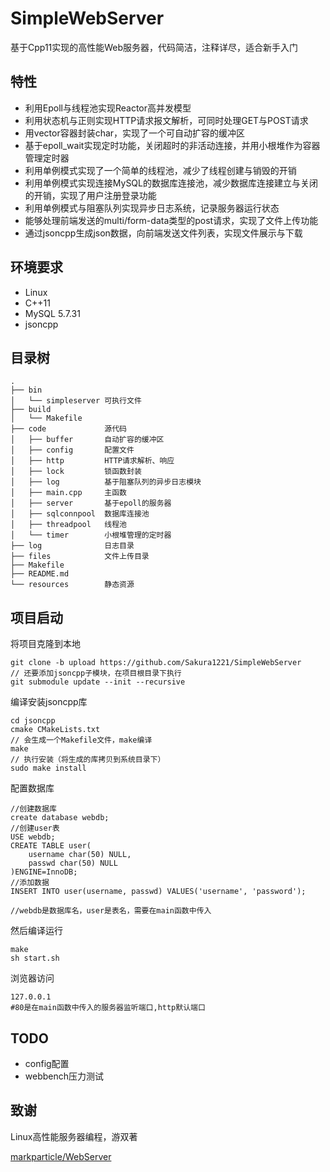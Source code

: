 # SimpleWebServer
基于Cpp11实现的高性能Web服务器，代码简洁，注释详尽，适合新手入门
## 特性
- 利用Epoll与线程池实现Reactor高并发模型
- 利用状态机与正则实现HTTP请求报文解析，可同时处理GET与POST请求
- 用vector容器封装char，实现了一个可自动扩容的缓冲区
- 基于epoll_wait实现定时功能，关闭超时的非活动连接，并用小根堆作为容器管理定时器
- 利用单例模式实现了一个简单的线程池，减少了线程创建与销毁的开销
- 利用单例模式实现连接MySQL的数据库连接池，减少数据库连接建立与关闭的开销，实现了用户注册登录功能
- 利用单例模式与阻塞队列实现异步日志系统，记录服务器运行状态
- 能够处理前端发送的multi/form-data类型的post请求，实现了文件上传功能
- 通过jsoncpp生成json数据，向前端发送文件列表，实现文件展示与下载
## 环境要求
- Linux
- C++11
- MySQL 5.7.31
- jsoncpp 
## 目录树
```
.
├── bin
│   └── simpleserver 可执行文件
├── build
│   └── Makefile
├── code             源代码
│   ├── buffer       自动扩容的缓冲区
│   ├── config       配置文件
│   ├── http         HTTP请求解析、响应
│   ├── lock         锁函数封装
│   ├── log          基于阻塞队列的异步日志模块
│   ├── main.cpp     主函数
│   ├── server       基于epoll的服务器
│   ├── sqlconnpool  数据库连接池
│   ├── threadpool   线程池
│   └── timer        小根堆管理的定时器
├── log              日志目录
├── files            文件上传目录
├── Makefile
├── README.md
└── resources        静态资源
```
## 项目启动
将项目克隆到本地
```
git clone -b upload https://github.com/Sakura1221/SimpleWebServer
// 还要添加jsoncpp子模块，在项目根目录下执行
git submodule update --init --recursive
```
编译安装jsoncpp库
```
cd jsoncpp
cmake CMakeLists.txt
// 会生成一个Makefile文件，make编译
make
// 执行安装（将生成的库拷贝到系统目录下）
sudo make install
```

配置数据库
```
//创建数据库
create database webdb;
//创建user表
USE webdb;
CREATE TABLE user(
    username char(50) NULL,
    passwd char(50) NULL
)ENGINE=InnoDB;
//添加数据
INSERT INTO user(username, passwd) VALUES('username', 'password');

//webdb是数据库名，user是表名，需要在main函数中传入
```
然后编译运行
```
make
sh start.sh
```
浏览器访问
```
127.0.0.1
#80是在main函数中传入的服务器监听端口,http默认端口
```
## TODO
- config配置
- webbench压力测试

## 致谢
Linux高性能服务器编程，游双著

[markparticle/WebServer](https://github.com/Sakura1221/SimpleWebServer)
